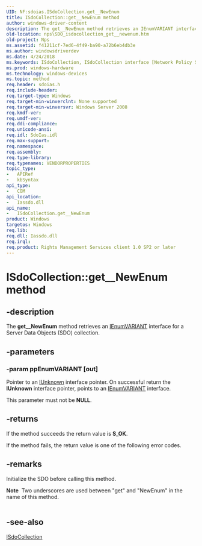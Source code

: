 ```yaml
---
UID: NF:sdoias.ISdoCollection.get__NewEnum
title: ISdoCollection::get__NewEnum method
author: windows-driver-content
description: The get__NewEnum method retrieves an IEnumVARIANT interface for a Server Data Objects (SDO) collection.
old-location: nps\SDO_isdocollection_get__newenum.htm
old-project: Nps
ms.assetid: f41211cf-7ed6-4f49-ba90-a72b6eb4db3e
ms.author: windowsdriverdev
ms.date: 4/24/2018
ms.keywords: ISdoCollection, ISdoCollection interface [Network Policy Server], get__NewEnum method, ISdoCollection::get__NewEnum, _sdo_isdocollection_get__newenum, get__NewEnum method [Network Policy Server], get__NewEnum method [Network Policy Server], ISdoCollection interface, get__NewEnum,ISdoCollection.get__NewEnum, nps.SDO_isdocollection_get__newenum, sdo.isdocollection_get__newenum, sdoias/ISdoCollection::get__NewEnum
ms.prod: windows-hardware
ms.technology: windows-devices
ms.topic: method
req.header: sdoias.h
req.include-header: 
req.target-type: Windows
req.target-min-winverclnt: None supported
req.target-min-winversvr: Windows Server 2008
req.kmdf-ver: 
req.umdf-ver: 
req.ddi-compliance: 
req.unicode-ansi: 
req.idl: SdoIas.idl
req.max-support: 
req.namespace: 
req.assembly: 
req.type-library: 
req.typenames: VENDORPROPERTIES
topic_type:
-	APIRef
-	kbSyntax
api_type:
-	COM
api_location:
-	Iassdo.dll
api_name:
-	ISdoCollection.get__NewEnum
product: Windows
targetos: Windows
req.lib: 
req.dll: Iassdo.dll
req.irql: 
req.product: Rights Management Services client 1.0 SP2 or later
---
```


# ISdoCollection::get__NewEnum method


## -description


The 
<b>get__NewEnum</b> method retrieves an 
<a href="139e3c93-faef-4003-9079-e0e94494db3e">IEnumVARIANT</a> interface for a Server Data Objects (SDO) collection.


## -parameters




### -param ppEnumVARIANT [out]

Pointer to an 
<a href="_com_iunknown">IUnknown</a> interface pointer. On successful return the <b>IUnknown</b> interface pointer, points to an 
<a href="139e3c93-faef-4003-9079-e0e94494db3e">IEnumVARIANT</a> interface.

This parameter must not be <b>NULL</b>.


## -returns



If the method succeeds the return value is <b>S_OK</b>.

If the method fails, the return value is one of the following error codes.




## -remarks



Initialize the SDO before calling this method.

<div class="alert"><b>Note</b>  Two underscores are used between "get" and "NewEnum" in the name of this method.</div>
<div> </div>



## -see-also




<a href="https://msdn.microsoft.com/26470906-1cba-41fc-96f3-078208ab3d51">ISdoCollection</a>
 

 

